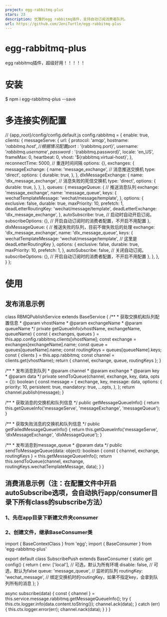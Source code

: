 ```yaml
---
project: egg-rabbitmq-plus
stars: 23
description: 优雅的egg rabbitmq插件，支持自动订阅消费者队列。
url: https://github.com/JeniTurtle/egg-rabbitmq-plus
---
```


egg-rabbitmq-plus
=================

egg rabbitmq插件，超级好用！！！！！

安装
==

$ npm i egg-rabbitmq-plus --save

多连接实例配置
=======

// {app\_root}/config/config.default.js
config.rabbitmq \= {
  enable: true,
  clients: {
    messageServe: {
      url: {
        protocol: 'amqp',
        hostname: '${rabbitmq.host}',  // 根据情况配置
        port: '${rabbitmq.port}',
        username: '${rabbitmq.username}',
        password: '${rabbitmq.password}',
        locale: 'en\_US',
        frameMax: 0,
        heartbeat: 0,
        vhost: '${rabbitmq.virtual-host}',
      },
      reconnectTime: 5000, // 重连时间间隔
      options: {},
      exchanges: {
        messageExchange: {
          name: 'message\_exchange', // 消息推送交换机
          type: 'direct',
          options: {
            durable: true,
          },
        },
        dlxMessageExchange: {
          name: 'dlx\_message\_exchange', // 消息失败的死信交换机
          type: 'direct',
          options: {
            durable: true,
          },
        },
      },
      queues: {
        messageQueue: {
          // 推送消息队列
          exchange: 'message\_exchange',
          name: 'message\_queue',
          keys: {
            wechatTemplateMessage: 'wechat/message/template',
          },
          options: {
            exclusive: false,
            durable: true,
            maxPriority: 10,
            prefetch: 1,
            deadLetterRoutingKey: 'wechat/message/template',
            deadLetterExchange: 'dlx\_message\_exchange',
          },
          autoSubscribe: true, // 启动时自动开启订阅。
          subscribeOptions: {}, // 开启自动订阅时的消费者配置，不开启不用配置
        },
        dlxMessageQueue: {
          // 推送失败的队列，目前不做失败后的处理
          exchange: 'dlx\_message\_exchange',
          name: 'dlx\_message\_queue',
          keys: {
            wechatTemplateMessage: 'wechat/message/template', // 这里是deadLetterRoutingKey
          },
          options: {
            exclusive: false,
            durable: true,
            maxPriority: 10,
            prefetch: 1,
          },
          autoSubscribe: false, // 关闭自动订阅。
          subscribeOptions: {}, // 开启自动订阅时的消费者配置，不开启不用配置
        },
      },
    },
  }
};

使用
==

发布消息示例
------

class RBMQPublishService extends BaseService {
  /\*\*
   \* 获取交换机和队列配置信息
   \* @param vhostName
   \* @param exchangeName
   \* @param queueName
   \*/
  private getQueueInfo(vhostName, exchangeName, queueName) {
    const { exchanges, queues } \= this.app.config.rabbitmq.clients\[vhostName\];
    const exchange \= exchanges\[exchangeName\].name;
    const queue \= queues\[queueName\].name;
    const routingKeys \= queues\[queueName\].keys;
    const { clients } \= this.app.rabbitmq;
    const channel \= clients.get(vhostName);
    return { channel, exchange, queue, routingKeys };
  }

  /\*\*
   \* 发布消息到队列
   \* @param channel
   \* @param exchange
   \* @param key
   \* @param data
   \*/
  private sendToQueue(channel, exchange, key, data, opts \= {}): boolean {
    const message \= {
      exchange,
      key,
      message: data,
      options: {
        priority: 10,
        persistent: true,
        mandatory: true,
        ...opts,
      },
    };
    return channel.publish(message);
  }

  /\*\*
   \* 获取消息的交换机和队列信息
   \*/
  public getMessageQueueInfo() {
    return this.getQueueInfo('messageServe', 'messageExchange', 'messageQueue');
  }

  /\*\*
   \* 获取失败消息的交换机和队列信息
   \*/
  public getFailedMessageQueueInfo() {
    return this.getQueueInfo('messageServe', 'dlxMessageExchange', 'dlxMessageQueue');
  }

  /\*\*
   \* 发布消息到message\_queue
   \* @param data
   \*/
  public sendToMessageQueue(data: object): boolean {
    const { channel, exchange, routingKeys } \= this.getMessageQueueInfo();
    return this.sendToQueue(channel, exchange, routingKeys.wechatTemplateMessage, data);
  }
}

消费消息示例（注：在配置文件中开启autoSubscribe选项，会自动执行app/consumer目录下所有class的subscribe方法）
-------------------------------------------------------------------------

### 1、先在app目录下新建文件夹consumer

### 2、创建文件，继承BaseConsumer类

import { BaseContextClass } from 'egg';
import { BaseConsumer } from 'egg-rabbitmq-plus'

export default class SubscribePush extends BaseConsumer {
  static get config() {
    return {
      env: \['local'\], // 可选，默认为所有环境
      disable: false, // 可选，默认为false
      queue: 'message\_queue', // 监听的队列
      routingKey: 'wechat\_message', // 绑定交换机时的routingKey，如果不指定key，会拿到队列所有的消息
    };
  }

  async subscribe(data) {
    const { channel } \= this.service.message.rabbitmq.getMessageQueueInfo();
    try {
      this.ctx.logger.info(data.content.toString());
      channel.ack(data);
    } catch (err) {
      this.ctx.logger.error(err);
      channel.nack(data);
    }
  }
}
